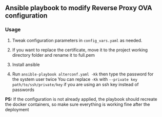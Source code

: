 ## Ansible playbook to modify Reverse Proxy OVA configuration

### Usage

1. Tweak configuration parameters in `config_vars.yaml` as needed.

2. If you want to replace the certificate, move it to the project working directory folder and rename it to full.pem

3. Install ansible

4. Run `ansible-playbook alterconf.yaml -Kk` then type the password for the system user twice
You can replace `-Kk` with `--private key path/to/ssh/private/key` if you are using an ssh key instead of passwords

**PS:** If the configuration is not already applied, the playbook should recreate the docker containers, so make sure everything is working fine after the deployment

